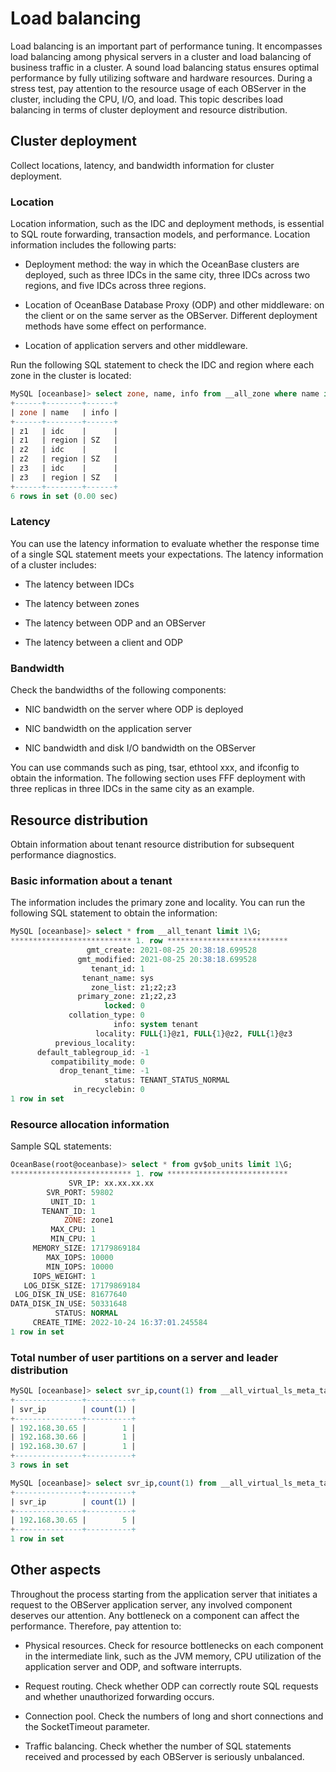 # Load balancing

Load balancing is an important part of performance tuning. It encompasses load balancing among physical servers in a cluster and load balancing of business traffic in a cluster. A sound load balancing status ensures optimal performance by fully utilizing software and hardware resources. During a stress test, pay attention to the resource usage of each OBServer in the cluster, including the CPU, I/O, and load. This topic describes load balancing in terms of cluster deployment and resource distribution.

## Cluster deployment

Collect locations, latency, and bandwidth information for cluster deployment.

### Location

Location information, such as the IDC and deployment methods, is essential to SQL route forwarding, transaction models, and performance. Location information includes the following parts:

* Deployment method: the way in which the OceanBase clusters are deployed, such as three IDCs in the same city, three IDCs across two regions, and five IDCs across three regions.

* Location of OceanBase Database Proxy (ODP) and other middleware: on the client or on the same server as the OBServer. Different deployment methods have some effect on performance.

* Location of application servers and other middleware.

Run the following SQL statement to check the IDC and region where each zone in the cluster is located:

```sql
MySQL [oceanbase]> select zone, name, info from __all_zone where name in ('region', 'idc') ;
+------+--------+------+
| zone | name   | info |
+------+--------+------+
| z1   | idc    |      |
| z1   | region | SZ   |
| z2   | idc    |      |
| z2   | region | SZ   |
| z3   | idc    |      |
| z3   | region | SZ   |
+------+--------+------+
6 rows in set (0.00 sec)
```

### Latency

You can use the latency information to evaluate whether the response time of a single SQL statement meets your expectations. The latency information of a cluster includes:

* The latency between IDCs

* The latency between zones

* The latency between ODP and an OBServer

* The latency between a client and ODP

### Bandwidth

Check the bandwidths of the following components:

* NIC bandwidth on the server where ODP is deployed

* NIC bandwidth on the application server

* NIC bandwidth and disk I/O bandwidth on the OBServer

You can use commands such as ping, tsar, ethtool xxx, and ifconfig to obtain the information. The following section uses FFF deployment with three replicas in three IDCs in the same city as an example.

## Resource distribution

Obtain information about tenant resource distribution for subsequent performance diagnostics.

### Basic information about a tenant

The information includes the primary zone and locality. You can run the following SQL statement to obtain the information:

```sql
MySQL [oceanbase]> select * from __all_tenant limit 1\G;
*************************** 1. row ***************************
                 gmt_create: 2021-08-25 20:38:18.699528
               gmt_modified: 2021-08-25 20:38:18.699528
                  tenant_id: 1
                tenant_name: sys
                  zone_list: z1;z2;z3
               primary_zone: z1;z2,z3
                     locked: 0
             collation_type: 0
                       info: system tenant
                   locality: FULL{1}@z1, FULL{1}@z2, FULL{1}@z3
          previous_locality:
      default_tablegroup_id: -1
         compatibility_mode: 0
           drop_tenant_time: -1
                     status: TENANT_STATUS_NORMAL
              in_recyclebin: 0
1 row in set
```

### Resource allocation information

Sample SQL statements:

```sql
OceanBase(root@oceanbase)> select * from gv$ob_units limit 1\G;
*************************** 1. row ***************************
             SVR_IP: xx.xx.xx.xx
        SVR_PORT: 59802
         UNIT_ID: 1
       TENANT_ID: 1
            ZONE: zone1
         MAX_CPU: 1
         MIN_CPU: 1
     MEMORY_SIZE: 17179869184
        MAX_IOPS: 10000
        MIN_IOPS: 10000
     IOPS_WEIGHT: 1
   LOG_DISK_SIZE: 17179869184
 LOG_DISK_IN_USE: 81677640
DATA_DISK_IN_USE: 50331648
          STATUS: NORMAL
     CREATE_TIME: 2022-10-24 16:37:01.245584
1 row in set
```

### Total number of user partitions on a server and leader distribution

```sql
MySQL [oceanbase]> select svr_ip,count(1) from __all_virtual_ls_meta_table where tenant_id=1002 group by svr_ip;
+---------------+----------+
| svr_ip        | count(1) |
+---------------+----------+
| 192.168.30.65 |        1 |
| 192.168.30.66 |        1 |
| 192.168.30.67 |        1 |
+---------------+----------+
3 rows in set

MySQL [oceanbase]> select svr_ip,count(1) from __all_virtual_ls_meta_table where tenant_id=1001 and role=1 group by svr_ip;
+---------------+----------+
| svr_ip        | count(1) |
+---------------+----------+
| 192.168.30.65 |        5 |
+---------------+----------+
1 row in set
```

## Other aspects

Throughout the process starting from the application server that initiates a request to the OBServer application server, any involved component deserves our attention. Any bottleneck on a component can affect the performance. Therefore, pay attention to:

* Physical resources. Check for resource bottlenecks on each component in the intermediate link, such as the JVM memory, CPU utilization of the application server and ODP, and software interrupts.

* Request routing. Check whether ODP can correctly route SQL requests and whether unauthorized forwarding occurs.

* Connection pool. Check the numbers of long and short connections and the SocketTimeout parameter.

* Traffic balancing. Check whether the number of SQL statements received and processed by each OBServer is seriously unbalanced.
